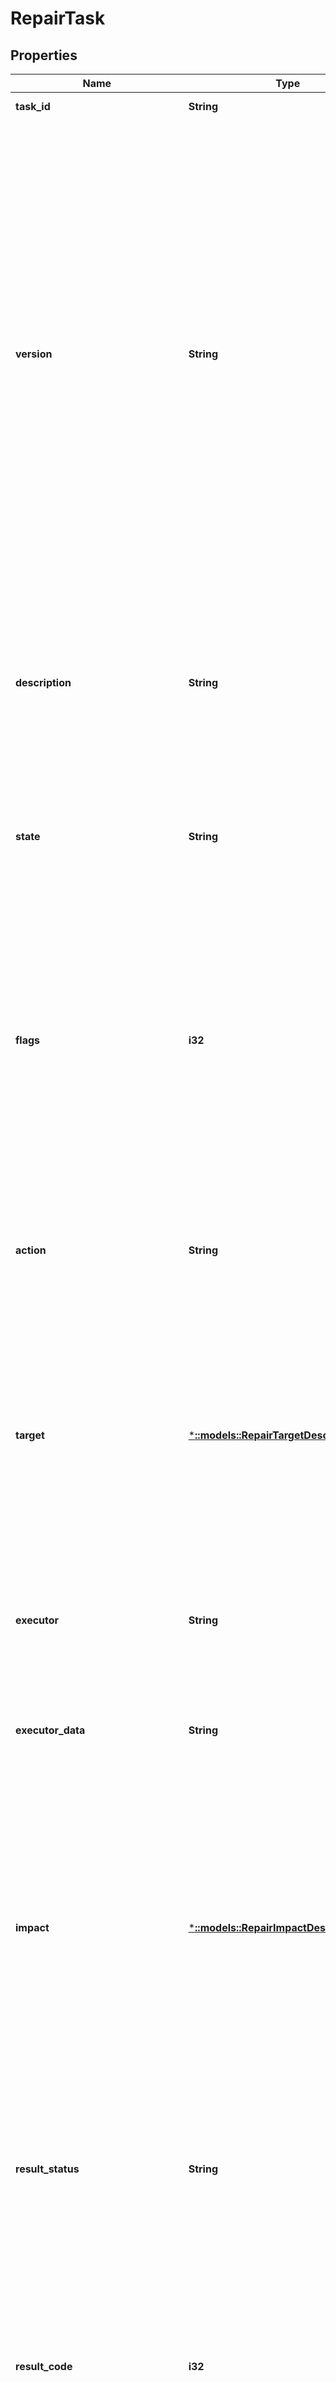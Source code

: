 # RepairTask

## Properties
Name | Type | Description | Notes
------------ | ------------- | ------------- | -------------
**task_id** | **String** | The ID of the repair task. | [default to null]
**version** | **String** | The version of the repair task. When creating a new repair task, the version must be set to zero.  When updating a repair task, the version is used for optimistic concurrency checks.  If the version is set to zero, the update will not check for write conflicts.  If the version is set to a non-zero value, then the update will only succeed if the actual current version of the repair task matches this value. | [optional] [default to null]
**description** | **String** | A description of the purpose of the repair task, or other informational details. May be set when the repair task is created, and is immutable once set. | [optional] [default to null]
**state** | **String** | The workflow state of the repair task. Valid initial states are Created, Claimed, and Preparing. | [default to null]
**flags** | **i32** | A bitwise-OR of the following values, which gives additional details about the status of the repair task. - 1 - Cancellation of the repair has been requested - 2 - Abort of the repair has been requested - 4 - Approval of the repair was forced via client request | [optional] [default to null]
**action** | **String** | The requested repair action. Must be specified when the repair task is created, and is immutable once set. | [default to null]
**target** | [***::models::RepairTargetDescriptionBase**](RepairTargetDescriptionBase.md) | The target object determines what actions the system will take to prepare for the impact of the repair, prior to approving execution of the repair. May be set when the repair task is created, and is immutable once set. | [optional] [default to null]
**executor** | **String** | The name of the repair executor. Must be specified in Claimed and later states, and is immutable once set. | [optional] [default to null]
**executor_data** | **String** | A data string that the repair executor can use to store its internal state. | [optional] [default to null]
**impact** | [***::models::RepairImpactDescriptionBase**](RepairImpactDescriptionBase.md) | The impact object determines what actions the system will take to prepare for the impact of the repair, prior to approving execution of the repair. Impact must be specified by the repair executor when transitioning to the Preparing state, and is immutable once set. | [optional] [default to null]
**result_status** | **String** | A value describing the overall result of the repair task execution. Must be specified in the Restoring and later states, and is immutable once set. | [optional] [default to null]
**result_code** | **i32** | A numeric value providing additional details about the result of the repair task execution. May be specified in the Restoring and later states, and is immutable once set. | [optional] [default to null]
**result_details** | **String** | A string providing additional details about the result of the repair task execution. May be specified in the Restoring and later states, and is immutable once set. | [optional] [default to null]
**history** | [***::models::RepairTaskHistory**](RepairTaskHistory.md) | An object that contains timestamps of the repair task&#39;s state transitions. These timestamps are updated by the system, and cannot be directly modified. | [optional] [default to null]
**preparing_health_check_state** | [***::models::RepairTaskHealthCheckState**](RepairTaskHealthCheckState.md) | The workflow state of the health check when the repair task is in the Preparing state. | [optional] [default to null]
**restoring_health_check_state** | [***::models::RepairTaskHealthCheckState**](RepairTaskHealthCheckState.md) | The workflow state of the health check when the repair task is in the Restoring state. | [optional] [default to null]
**perform_preparing_health_check** | **bool** | A value to determine if health checks will be performed when the repair task enters the Preparing state. | [optional] [default to null]
**perform_restoring_health_check** | **bool** | A value to determine if health checks will be performed when the repair task enters the Restoring state. | [optional] [default to null]

[[Back to Model list]](../README.md#documentation-for-models) [[Back to API list]](../README.md#documentation-for-api-endpoints) [[Back to README]](../README.md)


